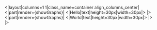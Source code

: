 <|layout|columns=1 1|class_name=container align_columns_center|
<|part|render={showGraphs}|
<|Hello|text|height=30px|width=30px|>
|>
<|part|render={showGraphs}|
<|World|text|height=30px|width=30px|>
|>
|>